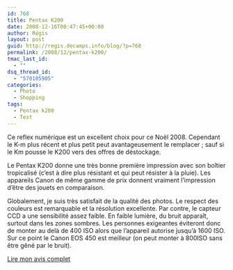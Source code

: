 ```yaml
---
id: 768
title: Pentax K200
date: 2008-12-16T00:47:45+00:00
author: Régis
layout: post
guid: http://regis.decamps.info/blog/?p=768
permalink: /2008/12/pentax-k200/
tmac_last_id:
  - ""
dsq_thread_id:
  - "570105905"
categories:
  - Photo
  - Shopping
tags:
  - Pentax k200
  - Test
---
```

Ce reflex numérique est un excellent choix pour ce Noël 2008. Cependant le K-m plus récent et plus petit peut avantageusement le remplacer ; sauf si le Km pousse le K200 vers des offres de déstockage.

Le Pentax K200 donne une très bonne première impression avec son boîtier tropicalisé (c’est à dire plus résistant et qui peut résister à la pluie). Les appareils Canon de même gamme de prix donnent vraiment l’impression d’être des jouets en comparaison.

Globalement, je suis très satisfait de la qualité des photos. Le respect des couleurs est remarquable et la résolution excellente. Par contre, le capteur CCD a une sensibilité assez faible. En faible lumière, du bruit apparaît, surtout dans les zones sombres. Les personnes exigeantes éviteront donc de monter au delà de 400 ISO alors que l’appareil autorise jusqu’à 1600 ISO. Sur ce point le Canon EOS 450 est meilleur (on peut monter à 800ISO sans être gêné par le bruit).

[Lire mon avis complet](http://www.ciao.fr/Pentax_K200D__Avis_1162154)
